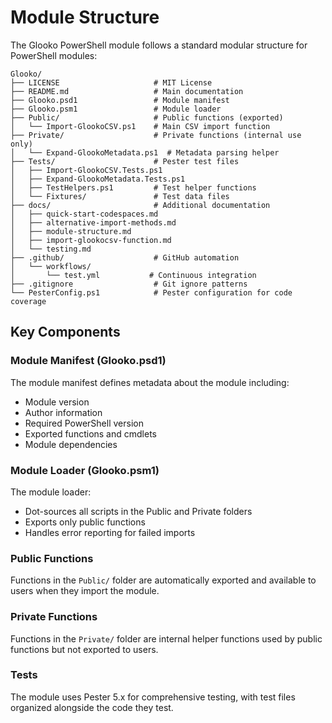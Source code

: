 # Module Structure

The Glooko PowerShell module follows a standard modular structure for PowerShell modules:

```
Glooko/
├── LICENSE                     # MIT License
├── README.md                   # Main documentation
├── Glooko.psd1                 # Module manifest
├── Glooko.psm1                 # Module loader
├── Public/                     # Public functions (exported)
│   └── Import-GlookoCSV.ps1    # Main CSV import function
├── Private/                    # Private functions (internal use only)
│   └── Expand-GlookoMetadata.ps1  # Metadata parsing helper
├── Tests/                      # Pester test files
│   ├── Import-GlookoCSV.Tests.ps1
│   ├── Expand-GlookoMetadata.Tests.ps1
│   ├── TestHelpers.ps1         # Test helper functions
│   └── Fixtures/               # Test data files
├── docs/                       # Additional documentation
│   ├── quick-start-codespaces.md
│   ├── alternative-import-methods.md
│   ├── module-structure.md
│   ├── import-glookocsv-function.md
│   └── testing.md
├── .github/                    # GitHub automation
│   └── workflows/
│       └── test.yml           # Continuous integration
├── .gitignore                  # Git ignore patterns
└── PesterConfig.ps1            # Pester configuration for code coverage
```

## Key Components

### Module Manifest (Glooko.psd1)
The module manifest defines metadata about the module including:
- Module version
- Author information
- Required PowerShell version
- Exported functions and cmdlets
- Module dependencies

### Module Loader (Glooko.psm1)
The module loader:
- Dot-sources all scripts in the Public and Private folders
- Exports only public functions
- Handles error reporting for failed imports

### Public Functions
Functions in the `Public/` folder are automatically exported and available to users when they import the module.

### Private Functions
Functions in the `Private/` folder are internal helper functions used by public functions but not exported to users.

### Tests
The module uses Pester 5.x for comprehensive testing, with test files organized alongside the code they test.

